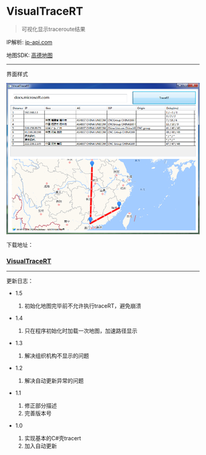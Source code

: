﻿# VisualTraceRT

> 可视化显示traceroute结果

IP解析: [ip-api.com](http://ip-api.com)

地图SDK: [高德地图](https://lbs.amap.com/)

---

界面样式

![sample](./view.png)

下载地址：

### [VisualTraceRT](https://injectrl.github.io/VisualTraceRT/VisualTraceRT.exe)

---

更新日志：

- 1.5

	1. 初始化地图完毕前不允许执行traceRT，避免崩溃

- 1.4

	1. 只在程序初始化时加载一次地图，加速路径显示

- 1.3

	1. 解决组织机构不显示的问题

- 1.2

	1. 解决自动更新异常的问题

- 1.1

	1. 修正部分描述
	2. 完善版本号

- 1.0

	1. 实现基本的C#壳tracert
	2. 加入自动更新